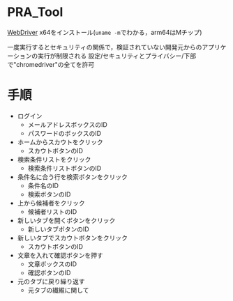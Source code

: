 # PRA_Tool

[WebDriver](https://chromedriver.chromium.org/downloads)
x64をインストール(`uname -m`でわかる，arm64はMチップ)

一度実行するとセキュリティの関係で，検証されていない開発元からのアプリケーションの実行が制限される
設定/セキュリティとプライバシー/下部で"chromedriver"の全てを許可


# 手順
- ログイン
  - メールアドレスボックスのID
  - パスワードのボックスのID
- ホームからスカウトをクリック
  - スカウトボタンのID
- 検索条件リストをクリック
  - 検索条件リストボタンのID
- 条件名に合う行を検索ボタンをクリック
  - 条件名のID
  - 検索ボタンのID
- 上から候補者をクリック
  - 候補者リストのID
- 新しいタブを開くボタンをクリック
  - 新しいタブボタンのID
- 新しいタブでスカウトボタンをクリック
  - スカウトボタンのID
- 文章を入れて確認ボタンを押す
  - 文章ボックスのID
  - 確認ボタンのID
- 元のタブに戻り繰り返す
  - 元タブの繊維に関して
